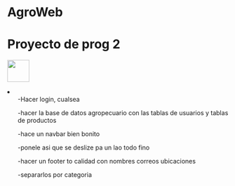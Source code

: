 # AgroWeb #
# Proyecto de prog 2 #
<img src="https://media.tenor.com/o9bbZuiIt0AAAAAd/amogus.gif" height="50px"></img>
<li>
    <ul>-Hacer login, cualsea</ul>
    <ul>-hacer la base de datos agropecuario con las tablas de usuarios y tablas de productos</ul>
    <ul>-hace un navbar bien bonito</ul>
    <ul>-ponele asi que se deslize pa un lao todo fino</ul>
    <ul>-hacer un footer to calidad con nombres correos ubicaciones</ul>
    <ul>-separarlos por categoria</ul>
</li>
